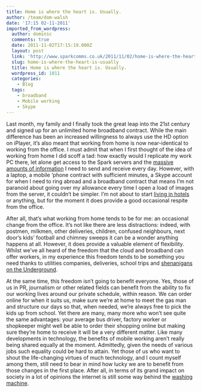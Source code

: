 ```yaml
---
title: Home is where the heart is. Usually.
author: /team/dom-walsh
date: '17:15 02-11-2011'
imported_from_wordpress:
  author: dominic
  comments: true
  date: 2011-11-02T17:15:19.000Z
  layout: post
  link: 'http://www.sparkcomms.co.uk/2011/11/02/home-is-where-the-heart-is-usually/'
  slug: home-is-where-the-heart-is-usually
  title: Home is where the heart is. Usually.
  wordpress_id: 1011
  categories:
    - Blog
  tags:
    - broadband
    - Mobile working
    - Skype
---
```


Last month, my family and I finally took the great leap into the 21st century and signed up for an unlimited home broadband contract. While the main difference has been an increased willingness to always use the HD option on iPlayer, it’s also meant that working from home is now near-identical to working from the office. I must admit that when I first thought of the idea of working from home I did scoff a tad: how exactly would I replicate my work PC there, let alone get access to the Spark servers and the [massive amounts of information](http://www.lolcats.com/) I need to send and receive every day. However, with a laptop, a mobile ‘phone contract with sufficient minutes, a Skype account for when I need to ring abroad and a broadband contract that means I’m not paranoid about going over my allowance every time I open a load of images from the server, it couldn’t be simpler. I’m not about to start [living in hotels](http://news.bbc.co.uk/1/hi/programmes/fast_track/9526352.stm) or anything, but for the moment it does provide a good occasional respite from the office.

After all, that’s what working from home tends to be for me: an occasional change from the office. It’s not like there are less distractions: indeed, with postmen, milkmen, other deliveries, children, confused neighbours, next door’s kids’ football and chimney sweeps it can be a wonder anything happens at all. However, it does provide a valuable element of flexibility. Whilst we’ve all heard of the freedom that the cloud and broadband can offer workers, in my experience this freedom tends to be something you need thanks to utilities companies, deliveries, school trips and [shenanigans on the Underground](http://www.tfl.gov.uk/tfl/livetravelnews/realtime/tube/default.html).

At the same time, this freedom isn’t going to benefit everyone. Yes, those of us in PR, journalism or other related fields can benefit from the ability to fix our working lives around our private schedule, within reason. We can order online for when it suits us, make sure we’re at home to meet the gas man and structure our days so that, when needed, we’re always free to pick the kids up from school. Yet there are many, many more who won’t see quite the same advantages: your average bus driver, factory worker or shopkeeper might well be able to order their shopping online but making sure they’re home to receive it will be a very different matter. Like many developments in technology, the benefits of mobile working aren’t really being shared equally at the moment. Admittedly, given the needs of various jobs such equality could be hard to attain. Yet those of us who want to shout the life-changing virtues of much technology, and I count myself among them, still need to bear in mind how lucky we are to benefit from those changes in the first place. After all, in terms of its grand impact on society in a lot of opinions the internet is still some way behind the [washing machine](http://www.sciencedaily.com/releases/2009/03/090312150735.htm).
